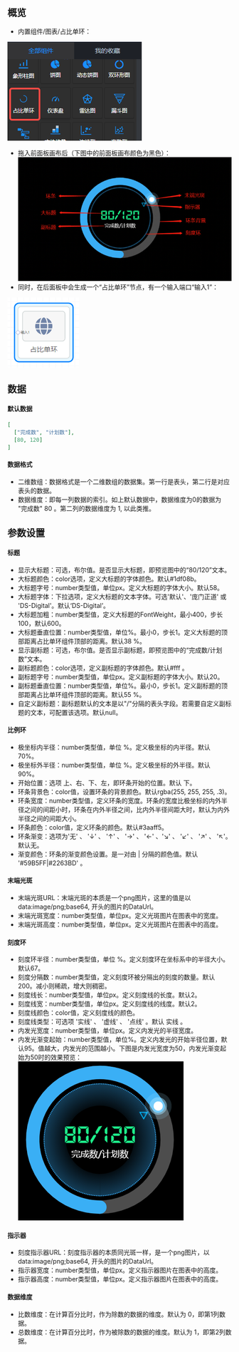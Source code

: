 <a name="ZhxoB"></a>
## 概览
- 内置组件/图表/占比单环：

![image.png](images/占比单环/1.png)

- 拖入前面板画布后（下图中的前面板画布颜色为黑色）：![image.png](images/占比单环/2.png)
- 同时，在后面板中会生成一个“占比单环”节点，有一个输入端口“输入1”：

![image.png](images/占比单环/3.png)
<a name="luBcn"></a>
## 数据
<a name="0hFrg"></a>
#### 默认数据
```json
[
  ["完成数", "计划数"],
  [80, 120]
]
```
<a name="KrUwN"></a>
#### 数据格式

- 二维数组：数据格式是一个二维数组的数据集。第一行是表头，第二行是对应表头的数据。
- 数据维度：即每一列数据的索引。如上默认数据中，数据维度为0的数据为 "完成数" 80 。第二列的数据维度为 1, 以此类推。
<a name="kmZ2T"></a>
## 参数设置
<a name="KN6Fg"></a>
#### 标题

- 显示大标题：可选，布尔值。是否显示大标题，即预览图中的“80/120”文本。
- 大标题颜色：color选项，定义大标题的字体颜色。默认#1df08b。
- 大标题字号：number类型值，单位px。定义大标题的字体大小。默认58。
- 大标题字体：下拉选项，定义大标题的文本字体。可选'默认'、'庞门正道' 或 'DS-Digital'。默认‘DS-Digital’。
- 大标题加粗：number类型值，定义大标题的FontWeight，最小400，步长100，默认600。
- 大标题垂直位置：number类型值，单位%。最小0，步长1。定义大标题的顶部距离占比单环组件顶部的距离。默认38 %。
- 显示副标题：可选，布尔值。是否显示副标题，即预览图中的“完成数/计划数”文本。
- 副标题颜色：color选项，定义副标题的字体颜色。默认#fff 。
- 副标题字号：number类型值，单位px。定义副标题的字体大小。默认20。
- 副标题垂直位置：number类型值，单位%。最小0，步长1。定义副标题的顶部距离占比单环组件顶部的距离。默认55 %。
- 自定义副标题：副标题默认的文本是以"/"分隔的表头字段。若需要自定义副标题的文本，可配置该选项。默认null。
<a name="xulv8"></a>
#### 比例环

- 极坐标内半径：number类型值，单位 %。定义极坐标的内半径。默认 70%。
- 极坐标外半径：number类型值，单位 %。定义极坐标的外半径。默认 90%。
- 开始位置：选项 上、右、下、左，即环条开始的位置。默认 下。
- 环条背景色：color值，设置环条的背景颜色。默认rgba(255, 255, 255, .3)。
- 环条宽度：number类型值，定义环条的宽度。环条的宽度比极坐标的内外半径之间的间距小时，环条在内外半径之间，比内外半径间距大时，默认为内外半径之间的间距大小。
- 环条颜色：color值，定义环条的颜色。默认#3aaff5。
- 环条渐变：选项为'无' 、 '↓' 、 '↑' 、 '→' 、 '←' 、'↘'  、 '↙' 、 '↗' 、 '↖'。默认无。
- 渐变颜色：环条的渐变颜色设置。是一对由 | 分隔的颜色值。默认 '#59B5FF|#2263BD' 。
<a name="NN7vM"></a>
#### 末端光斑

- 末端光斑URL：末端光斑的本质是一个png图片，这里的值是以 data:image/png;base64, 开头的图片的DataUrl。
- 末端光斑宽度：number类型值，单位px。定义光斑图片在图表中的宽度。
- 末端光斑高度：number类型值，单位px。定义光斑图片在图表中的高度。
<a name="mUrcV"></a>
#### 刻度环

- 刻度环半径：number类型值，单位 %。定义刻度环在坐标系中的半径大小。默认67。
- 刻度分隔数：number类型值，定义刻度环被分隔出的刻度的数量。默认200。减小则稀疏，增大则稠密。
- 刻度线长：number类型值，单位px。定义刻度线的长度。默认2。
- 刻度线宽：number类型值，单位px。定义刻度线的线度。默认2。
- 刻度线颜色：color值，定义刻度线的颜色。
- 刻度线类型：可选项 '实线'  、 '虚线'  、 '点线' 。默认 实线 。
- 内发光宽度：number类型值，单位px。定义内发光的半径宽度。
- 内发光渐变起始：number类型值，单位%。定义内发光的开始半径位置，默认95。值越大，内发光的范围越小。下图是内发光宽度为50，内发光渐变起始为50时的效果预览：![image.png](images/占比单环/4.png)
<a name="ithgL"></a>
#### 指示器

- 刻度指示器URL：刻度指示器的本质同光斑一样，是一个png图片，以 data:image/png;base64, 开头的图片的DataUrl。
- 指示器宽度：number类型值，单位px。定义指示器图片在图表中的高度。
- 指示器高度：number类型值，单位px。定义指示器图片在图表中的高度。
<a name="aUM1R"></a>
#### 数据维度

- 比数维度：在计算百分比时，作为除数的数据的维度。默认为 0，即第1列数据。
- 总数维度：在计算百分比时，作为被除数的数据的维度。默认为 1，即第2列数据。
